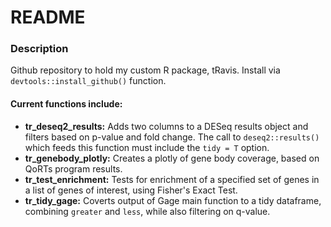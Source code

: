 # README

### Description
Github repository to hold my custom R package, tRavis.
Install via `devtools::install_github()` function.

#### Current functions include:
- **tr_deseq2_results:** Adds two columns to a DESeq results object and filters based on p-value and fold change. The call to `deseq2::results()` which feeds this function must include the `tidy = T` option.
- **tr_genebody_plotly:** Creates a plotly of gene body coverage, based on QoRTs program results.
- **tr_test_enrichment:** Tests for enrichment of a specified set of genes in a list of genes of interest, using Fisher's Exact Test.
- **tr_tidy_gage:** Coverts output of Gage main function to a tidy dataframe, combining `greater` and `less`, while also filtering on q-value.
